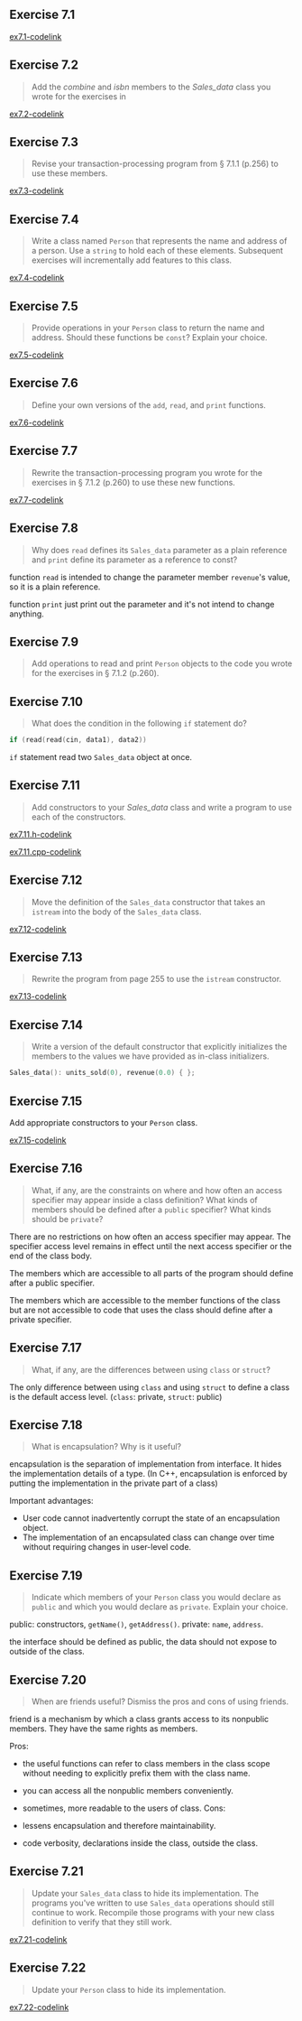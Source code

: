 ## Exercise 7.1

[ex7.1-codelink](exercise7.01.cpp)

## Exercise 7.2

> Add the *combine* and *isbn* members to the *Sales_data* class you wrote for the exercises in

[ex7.2-codelink](exercise7.02.hpp)

## Exercise 7.3

> Revise your transaction-processing program from § 7.1.1 (p.256) to use these members.

[ex7.3-codelink](exercise7.03.cpp)

## Exercise 7.4

> Write a class named `Person` that represents the name and address of a person. Use a `string` to hold each of these
> elements. Subsequent exercises will incrementally add features to this class.

[ex7.4-codelink](exercise7.04.hpp)

## Exercise 7.5

> Provide operations in your `Person` class to return the name and address. Should these functions be `const`? Explain
> your choice.

[ex7.5-codelink](exercise7.05.hpp)

## Exercise 7.6

> Define your own versions of the `add`, `read`, and `print` functions.

[ex7.6-codelink](exercise7.06.hpp)

## Exercise 7.7

> Rewrite the transaction-processing program you wrote for the exercises in § 7.1.2 (p.260) to use these new functions.

[ex7.7-codelink](exercise7.07.cpp)

## Exercise 7.8

> Why does `read` defines its `Sales_data` parameter as a plain reference and `print` define its parameter as a
> reference to const?

function `read` is intended to change the parameter member `revenue`'s value, so it is a plain reference.

function `print` just print out the parameter and it's not intend to change anything.

## Exercise 7.9

> Add operations to read and print `Person` objects to the code you wrote for the exercises in § 7.1.2 (p.260).

## Exercise 7.10

> What does the condition in the following `if` statement do?

```cpp
if (read(read(cin, data1), data2))
```

`if` statement read two `Sales_data` object at once.

## Exercise 7.11

> Add constructors to your *Sales_data* class and write a program to use each of the constructors.

[ex7.11.h-codelink](exercise7.11.h)

[ex7.11.cpp-codelink](exercise7.11.cpp)

## Exercise 7.12

> Move the definition of the `Sales_data` constructor that takes an `istream` into the body of the `Sales_data` class.

[ex7.12-codelink](exercise7.12.hpp)

## Exercise 7.13

> Rewrite the program from page 255 to use the `istream` constructor.

[ex7.13-codelink](exercise7.13.cpp)

## Exercise 7.14

> Write a version of the default constructor that explicitly initializes the members to the values we have provided as in-class initializers.

```cpp
Sales_data(): units_sold(0), revenue(0.0) { };
```

## Exercise 7.15

Add appropriate constructors to your `Person` class.

[ex7.15-codelink](exercise7.15.hpp)

## Exercise 7.16

> What, if any, are the constraints on where and how often an access specifier may appear inside a class definition?
> What kinds of members should be defined after a `public` specifier? What kinds should be `private`?  

There are no restrictions on how often an access specifier may appear. The specifier access level remains in effect
until the next access specifier or the end of the class body.

The members which are accessible to all parts of the program should define after a public specifier.

The members which are accessible to the member functions of the class but are not accessible to code that uses the
class should define after a private specifier.

## Exercise 7.17

> What, if any, are the differences between using `class` or `struct`?

The only difference between using `class` and using `struct`
 to define a class is the default access level. (`class`: private, `struct`: public)

## Exercise 7.18

> What is encapsulation? Why is it useful?

encapsulation is the separation of implementation from interface. It hides the implementation details of a type. (In
C++, encapsulation is enforced by putting the implementation in the private part of a class)

Important advantages:

- User code cannot inadvertently corrupt the state of an encapsulation object.
- The implementation of an encapsulated class can change over time without requiring changes in user-level code.

## Exercise 7.19

> Indicate which members of your `Person` class you would declare as `public` and which you would declare as `private`.
> Explain your choice.

public: constructors, `getName()`, `getAddress()`. private: `name`, `address`.

the interface should be defined as public, the data should not expose to outside of the class.

## Exercise 7.20

> When are friends useful? Dismiss the pros and cons of using friends.

friend is a mechanism by which a class grants access to its nonpublic members. They have the same rights as members.

Pros:

- the useful functions can refer to class members in the class scope without needing to explicitly prefix them with the class name.
- you can access all the nonpublic members conveniently.
- sometimes, more readable to the users of class.
Cons:

- lessens encapsulation and therefore maintainability.
- code verbosity, declarations inside the class, outside the class.

## Exercise 7.21

> Update your `Sales_data` class to hide its implementation. The programs you've written to use `Sales_data` operations
> should still continue to work. Recompile those programs with your new class definition to verify that they still work.

[ex7.21-codelink](exercise7.21.hpp)

## Exercise 7.22

> Update your `Person` class to hide its implementation.

[ex7.22-codelink](exercise7.22.hpp)

